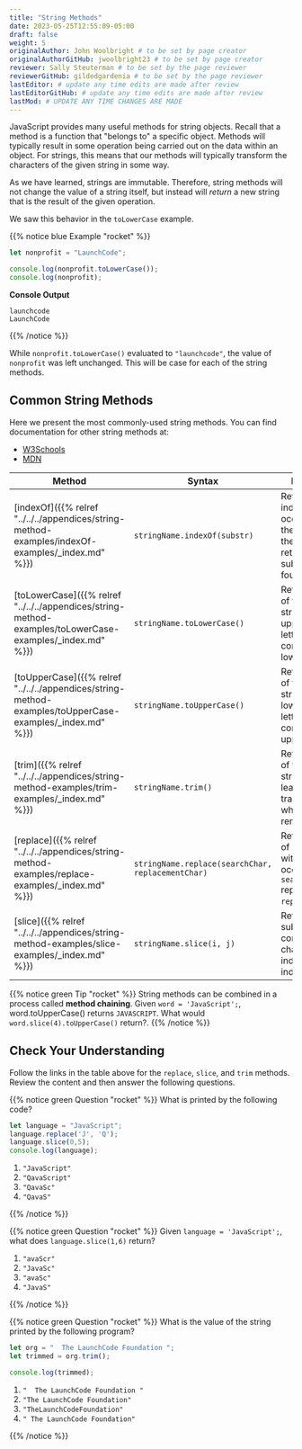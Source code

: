 ```yaml
---
title: "String Methods"
date: 2023-05-25T12:55:09-05:00
draft: false
weight: 5
originalAuthor: John Woolbright # to be set by page creator
originalAuthorGitHub: jwoolbright23 # to be set by page creator
reviewer: Sally Steuterman # to be set by the page reviewer
reviewerGitHub: gildedgardenia # to be set by the page reviewer
lastEditor: # update any time edits are made after review
lastEditorGitHub: # update any time edits are made after review
lastMod: # UPDATE ANY TIME CHANGES ARE MADE
---
```


JavaScript provides many useful methods for string objects. Recall that a method is a function that "belongs to" a specific object. Methods will typically result in some operation being carried out on the data within an object. For strings, this means that our methods will typically transform the characters of the given string in some way.

As we have learned, strings are immutable. Therefore, string methods will not change the value of a string itself, but instead will *return* a new string that is the result of the given operation.

We saw this behavior in the `toLowerCase` example.

{{% notice blue Example "rocket" %}}
```javascript
let nonprofit = "LaunchCode";

console.log(nonprofit.toLowerCase());
console.log(nonprofit);
```

**Console Output**

```console
launchcode
LaunchCode
```
{{% /notice %}}

While `nonprofit.toLowerCase()` evaluated to `"launchcode"`, the value of `nonprofit` was left unchanged. This will be case for each of the string methods.

## Common String Methods

Here we present the most commonly-used string methods. You can find documentation for other string methods at:

- [W3Schools](https://www.w3schools.com/jsref/jsref_obj_string.asp)
- [MDN](https://developer.mozilla.org/en-US/docs/Web/JavaScript/Reference/Global_Objects/String#Methods_2)

| Method                                      | Syntax                                  | Description                                                                                   |
|---------------------------------------------|-----------------------------------------|-----------------------------------------------------------------------------------------------|
| [indexOf]({{% relref "../../../appendices/string-method-examples/indexOf-examples/_index.md" %}})          | `stringName.indexOf(substr)`           | Returns the index of the first occurrence of the substring in the string, and returns -1 if the substring is not found.                                    |
| [toLowerCase]({{% relref "../../../appendices/string-method-examples/toLowerCase-examples/_index.md" %}})   | `stringName.toLowerCase()`             | Returns a copy of the given string, with all uppercase letters converted to lowercase.       |
| [toUpperCase]({{% relref "../../../appendices/string-method-examples/toUpperCase-examples/_index.md" %}})   | `stringName.toUpperCase()`             | Returns a copy of the given string, with all lowercase letters converted to uppercase.       |
| [trim]({{% relref "../../../appendices/string-method-examples/trim-examples/_index.md" %}})                 | `stringName.trim()`                    | Returns a copy of the given string with the leading and trailing whitespace removed.         |
| [replace]({{% relref "../../../appendices/string-method-examples/replace-examples/_index.md" %}})           | `stringName.replace(searchChar, replacementChar)` | Returns a copy of `stringName`, with the first occurrence of `searchChar` replaced by `replacementChar`. |
| [slice]({{% relref "../../../appendices/string-method-examples/slice-examples/_index.md" %}})               | `stringName.slice(i, j)`               | Returns the substring consisting of characters from index `i` through index `j-1`.           |

{{% notice green Tip "rocket" %}}
String methods can be combined in a process called **method chaining**. Given `word = 'JavaScript';`, word.toUpperCase() returns `JAVASCRIPT`. What would `word.slice(4).toUpperCase()` return?.
{{% /notice %}}

## Check Your Understanding

Follow the links in the table above for the `replace`, `slice`, and `trim` methods. Review the content and then answer the following questions.

{{% notice green Question "rocket" %}}
What is printed by the following code?

```javascript
let language = "JavaScript";
language.replace('J', 'Q');
language.slice(0,5);
console.log(language);
```

1. `"JavaScript"`
1. `"QavaScript"`
1. `"QavaSc"`
1. `"QavaS"`

<!-- Solution: JavaScript -->
{{% /notice %}}

{{% notice green Question "rocket" %}}
Given `language = 'JavaScript';`, what does `language.slice(1,6)` return?

1. ``"avaScr"``
1. ``"JavaSc"``
1. ``"avaSc"``
1. ``"JavaS"``

<!-- Solution: avaSc -->
{{% /notice %}}

{{% notice green Question "rocket" %}}
What is the value of the string printed by the following program?

```javascript
let org = "  The LaunchCode Foundation ";
let trimmed = org.trim();

console.log(trimmed);
```

1. `"  The LaunchCode Foundation "`
1. `"The LaunchCode Foundation"`
1. `"TheLaunchCodeFoundation"`
1. `" The LaunchCode Foundation"`

<!-- Solution: The LaunchCode Foundation -->
{{% /notice %}}
